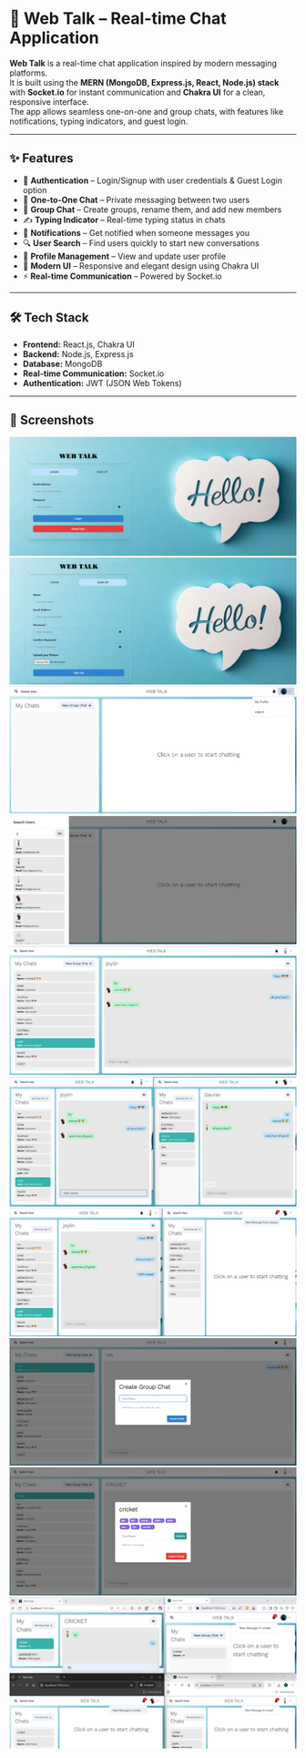 # 💬 Web Talk – Real-time Chat Application

**Web Talk** is a real-time chat application inspired by modern messaging platforms.  
It is built using the **MERN (MongoDB, Express.js, React, Node.js) stack** with **Socket.io** for instant communication and **Chakra UI** for a clean, responsive interface.  
The app allows seamless one-on-one and group chats, with features like notifications, typing indicators, and guest login.  

---

## ✨ Features
- 🔑 **Authentication** – Login/Signup with user credentials & Guest Login option  
- 💬 **One-to-One Chat** – Private messaging between two users  
- 👥 **Group Chat** – Create groups, rename them, and add new members  
- ✍️ **Typing Indicator** – Real-time typing status in chats  
- 🔔 **Notifications** – Get notified when someone messages you  
- 🔍 **User Search** – Find users quickly to start new conversations  
- 🙍 **Profile Management** – View and update user profile  
- 🎨 **Modern UI** – Responsive and elegant design using Chakra UI  
- ⚡ **Real-time Communication** – Powered by Socket.io  

---

## 🛠 Tech Stack
- **Frontend:** React.js, Chakra UI  
- **Backend:** Node.js, Express.js  
- **Database:** MongoDB  
- **Real-time Communication:** Socket.io  
- **Authentication:** JWT (JSON Web Tokens)  

---

## 📸 Screenshots

![image alt](https://github.com/gaurav152003/chatapp/blob/e53cef53f3ab7d9e4eb4497d9edbbcead24b0f7e/Screenshot%202025-05-20%20001823.png)
![image alt](https://github.com/gaurav152003/chatapp/blob/240a2cf34dc1f96cf8cafd1da6b179f0d5a11e8e/Screenshot%202025-05-20%20001834.png)
![image alt](https://github.com/gaurav152003/chatapp/blob/983f6bc5552d902606186e2db47a267e09ddf077/Screenshot%202025-05-20%20002347.png)
![image alt](https://github.com/gaurav152003/chatapp/blob/3b2d2f8d72b2c7d1de46323775b361c2009453aa/Screenshot%202025-05-20%20002423.png)
![image alt](https://github.com/gaurav152003/chatapp/blob/cea0ae8dd7bbc5d58c36176e84ac6bb8045c67d9/Screenshot%202025-05-20%20003949.png)
![image alt](https://github.com/gaurav152003/chatapp/blob/8a08c4641f19b12d439d8df08ee44e9bbfd7b4ab/Screenshot%202025-05-20%20004218.png)
![image alt](https://github.com/gaurav152003/chatapp/blob/6b7b5cda2db1b777635a85b92eddacaa6af7a2c4/Screenshot%202025-05-20%20004305.png)
![image alt](https://github.com/gaurav152003/chatapp/blob/eecc72d2cf8b94732cec29e44c7b3473956ba7f7/Screenshot%202025-05-20%20004420.png)
![image alt](https://github.com/gaurav152003/chatapp/blob/993c2b165e0f380f92a89be41308aaaae2b170ce/Screenshot%202025-05-20%20004628.png)
![image alt](https://github.com/gaurav152003/chatapp/blob/dbb31cd4ae197de155c8789ce761fd42343d86eb/Screenshot%202025-05-20%20005354.png)

